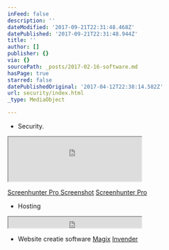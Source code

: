 ```yaml
---
inFeed: false
description: ''
dateModified: '2017-09-21T22:31:48.468Z'
datePublished: '2017-09-21T22:31:48.944Z'
title: ''
author: []
publisher: {}
via: {}
sourcePath: _posts/2017-02-16-software.md
hasPage: true
starred: false
datePublishedOriginal: '2017-04-12T22:38:14.582Z'
url: security/index.html
_type: MediaObject

---
```

* Security.

<iframe src="https://the-grid.github.io/ed-userhtml/?g=eJxVkE1PwzAMhu_9FSZ3lrYTA3VtkfiQQAKBtF04Ve6SJdGStko9ugnx3wldJ4Qvr18rsf04v3h4u19_vD-CJmfLKD-LRBGET9rT0coyEuYTviII4fBwORhBOoN0EcfdYTmWtTRKUwY3v5Xgo-_QY_qc1604BkHQXm4Lpom6jPNhGGb13lq1Ry9mm9ZxIn5LVFylcVwlaZXM59eLpLo7v2FA6JWkglW1xWbHytw4Bb3f_O_ZOvQ0ayx_dqhkzxtRV-aUkpbKG8EH0-ykbRAdX7VbGtBL_rdL1ygGaMOgp_XrC9CeWm_QMhiBCnbiT0b6CTwYCK5uvZA-i5dhN44lRFE4w4TPxwv_AM6Oefg" height="100" style=""></iframe>

[Screenhunter Pro Screenshot][0]
[Screenhunter Pro][0]

* Hosting

<iframe src="https://the-grid.github.io/ed-userhtml/?g=eJxVjrEOwiAURXe_gvABhepiqtVVE93cm1dBeCkF8voM9u-tcdHtnuWcu9qD8GQfrfTMuVGqlFLN6Uk-TYzRVTEolzhV2ecjPNC09Vqvt7XeSMFAznIruz5AHORhj6MTE93_XH0agfijOY_g7KSi6Tv8TvbWERpVMA42RIBR_aZzdFJAWAqn2_Ui-MmJEIIUE8_BtrKgYd_UWufXzlt0nj8gFuoTGUuN3i2nFBzEGylOT4U" height="25" style=""></iframe>

* Website creatie software
[Magix][1]
[Invender][2]

[0]: https://shopper.mycommerce.com/checkout/cart/add/15926-1?affiliate=622592
[1]: http://www.magix.com/ap/tradetracker/?tt=2074_12_133761_Magix&r=%2F
[2]: http://www.invender.nl/ttiv/index.php?tt=352_12_133761_Invender&r=%2F